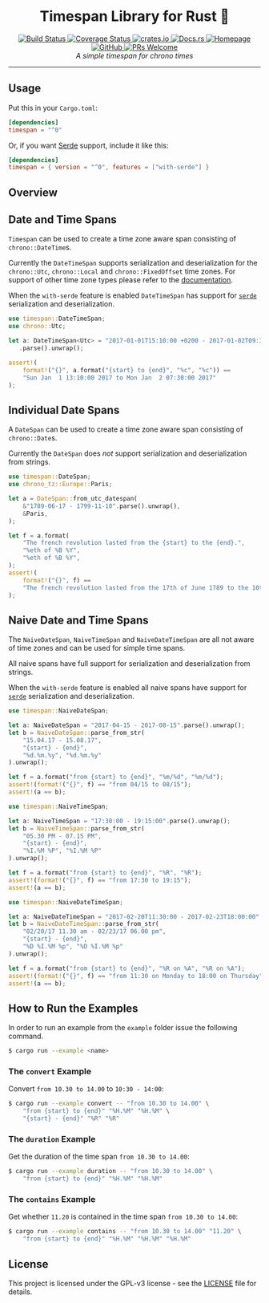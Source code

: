 <h1 align="center">Timespan Library for Rust 🦀</h1>
<p align="center">
  <a href="https://travis-ci.org/fin-ger/rust-timespan">
    <img alt="Build Status" src="https://travis-ci.org/fin-ger/rust-timespan.svg?branch=master">
  </a>
  <a href='https://coveralls.io/github/fin-ger/rust-timespan?branch=master'>
    <img src='https://coveralls.io/repos/github/fin-ger/rust-timespan/badge.svg?branch=master' alt='Coverage Status'>
  </a>
  <a href="https://crates.io/crates/timespan">
    <img alt="crates.io" src="https://img.shields.io/crates/v/timespan.svg">
  </a>
  <a href="https://docs.rs/timespan">
    <img alt="Docs.rs" src="https://docs.rs/timespan/badge.svg">
  </a>
  <a href="https://fin-ger.github.io/rust-timespan/">
    <img alt="Homepage" src="https://img.shields.io/badge/github.io-homepage-blue.svg">
  </a>
  <a href="https://github.com/fin-ger/rust-timespan/blob/master/LICENSE">
    <img alt="GitHub" src="https://img.shields.io/github/license/fin-ger/rust-timespan.svg">
  </a>
  <a href="http://makeapullrequest.com">
    <img alt="PRs Welcome" src="https://img.shields.io/badge/PRs-welcome-brightgreen.svg">
  </a>
  <br>
  <i>A simple timespan for chrono times</i>
</p>

---

## Usage

Put this in your `Cargo.toml`:

```toml
[dependencies]
timespan = "^0"
```

Or, if you want [Serde](https://github.com/serde-rs/serde) support, include it like this:

```toml
[dependencies]
timespan = { version = "^0", features = ["with-serde"] }
```

## Overview

## Date and Time Spans

`Timespan` can be used to create a time zone aware span consisting of `chrono::DateTime`s.

Currently the `DateTimeSpan` supports serialization and deserialization for the `chrono::Utc`,
`chrono::Local` and `chrono::FixedOffset` time zones. For support of other time zone types
please refer to the [documentation](https://docs.rs/timespan/).

When the `with-serde` feature is enabled `DateTimeSpan` has support for
[`serde`](https://github.com/serde-rs/serde) serialization and deserialization.

```rust
use timespan::DateTimeSpan;
use chrono::Utc;

let a: DateTimeSpan<Utc> = "2017-01-01T15:10:00 +0200 - 2017-01-02T09:30:00 +0200"
   .parse().unwrap();

assert!(
    format!("{}", a.format("{start} to {end}", "%c", "%c")) ==
    "Sun Jan  1 13:10:00 2017 to Mon Jan  2 07:30:00 2017"
);
```

## Individual Date Spans

A `DateSpan` can be used to create a time zone aware span consisting of `chrono::Date`s.

Currently the `DateSpan` does *not* support serialization and deserialization from strings.

```rust
use timespan::DateSpan;
use chrono_tz::Europe::Paris;

let a = DateSpan::from_utc_datespan(
    &"1789-06-17 - 1799-11-10".parse().unwrap(),
    &Paris,
);

let f = a.format(
    "The french revolution lasted from the {start} to the {end}.",
    "%eth of %B %Y",
    "%eth of %B %Y",
);
assert!(
    format!("{}", f) ==
    "The french revolution lasted from the 17th of June 1789 to the 10th of November 1799."
);
```

## Naive Date and Time Spans

The `NaiveDateSpan`, `NaiveTimeSpan` and `NaiveDateTimeSpan` are all not aware of time zones
and can be used for simple time spans.

All naive spans have full support for serialization and deserialization from strings.

When the `with-serde` feature is enabled all naive spans have support for
[`serde`](https://github.com/serde-rs/serde) serialization and deserialization.

```rust
use timespan::NaiveDateSpan;

let a: NaiveDateSpan = "2017-04-15 - 2017-08-15".parse().unwrap();
let b = NaiveDateSpan::parse_from_str(
    "15.04.17 - 15.08.17",
    "{start} - {end}",
    "%d.%m.%y", "%d.%m.%y"
).unwrap();

let f = a.format("from {start} to {end}", "%m/%d", "%m/%d");
assert!(format!("{}", f) == "from 04/15 to 08/15");
assert!(a == b);
```

```rust
use timespan::NaiveTimeSpan;

let a: NaiveTimeSpan = "17:30:00 - 19:15:00".parse().unwrap();
let b = NaiveTimeSpan::parse_from_str(
    "05.30 PM - 07.15 PM",
    "{start} - {end}",
    "%I.%M %P", "%I.%M %P"
).unwrap();

let f = a.format("from {start} to {end}", "%R", "%R");
assert!(format!("{}", f) == "from 17:30 to 19:15");
assert!(a == b);
```

```rust
use timespan::NaiveDateTimeSpan;

let a: NaiveDateTimeSpan = "2017-02-20T11:30:00 - 2017-02-23T18:00:00".parse().unwrap();
let b = NaiveDateTimeSpan::parse_from_str(
    "02/20/17 11.30 am - 02/23/17 06.00 pm",
    "{start} - {end}",
    "%D %I.%M %p", "%D %I.%M %p"
).unwrap();

let f = a.format("from {start} to {end}", "%R on %A", "%R on %A");
assert!(format!("{}", f) == "from 11:30 on Monday to 18:00 on Thursday");
assert!(a == b);
```

## How to Run the Examples

In order to run an example from the `example` folder issue the following command.

```sh
$ cargo run --example <name>
```

### The `convert` Example

Convert `from 10.30 to 14.00` to `10:30 - 14:00`:

```sh
$ cargo run --example convert -- "from 10.30 to 14.00" \
    "from {start} to {end}" "%H.%M" "%H.%M" \
    "{start} - {end}" "%R" "%R"
```

### The `duration` Example

Get the duration of the time span `from 10.30 to 14.00`:

```sh
$ cargo run --example duration -- "from 10.30 to 14.00" \
    "from {start} to {end}" "%H.%M" "%H.%M"
```

### The `contains` Example

Get whether `11.20` is contained in the time span `from 10.30 to 14.00`:

```sh
$ cargo run --example contains -- "from 10.30 to 14.00" "11.20" \
    "from {start} to {end}" "%H.%M" "%H.%M" "%H.%M"
```

## License

This project is licensed under the GPL-v3 license - see the [LICENSE](LICENSE) file for details.
